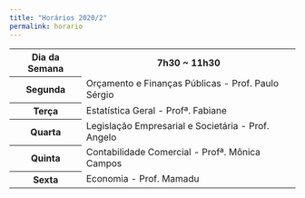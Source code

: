 ```yaml
---
title: "Horários 2020/2"
permalink: horario
---
```


<table style="width:100%">
  <tr>
    <th>Dia da Semana</th>
    <th>7h30 ~ 11h30</th>
  </tr>
  <tr>
    <th>Segunda</th>
    <td>Orçamento e Finanças Públicas - Prof. Paulo Sérgio</td>
  </tr>
  <tr>
    <th>Terça</th>
    <td>Estatística Geral - Profª. Fabiane</td>
  </tr>
  <tr>
    <th>Quarta</th>
    <td>Legislação Empresarial e Societária - Prof. Angelo</td>
  </tr>
    <tr>
    <th>Quinta</th>
    <td>Contabilidade Comercial - Profª. Mônica Campos</td>
  </tr>
    <tr>
    <th>Sexta</th>
    <td>Economia - Prof. Mamadu</td>
  </tr>
</table>
